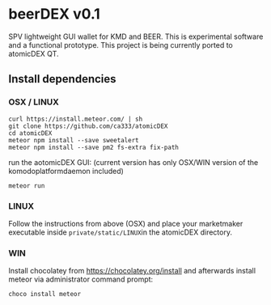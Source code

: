 # beerDEX v0.1

SPV lightweight GUI wallet for KMD and BEER. This is experimental software and a functional
prototype. This project is being currently ported to atomicDEX QT.


## Install dependencies

### OSX / LINUX

```
curl https://install.meteor.com/ | sh
git clone https://github.com/ca333/atomicDEX
cd atomicDEX
meteor npm install --save sweetalert
meteor npm install --save pm2 fs-extra fix-path
```

run the aotomicDEX GUI: (current version has only OSX/WIN version of the komodoplatformdaemon included)
```
meteor run
```

### LINUX

Follow the instructions from above (OSX) and place your marketmaker executable inside `private/static/LINUX`in the atomicDEX directory. 

### WIN

Install chocolatey from https://chocolatey.org/install and afterwards install meteor via administrator command prompt:

`choco install meteor`
